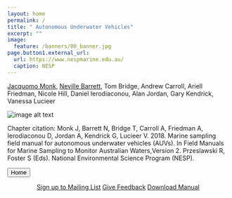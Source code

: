 ```yaml
---
layout: home
permalink: /
title: " Autonomous Underwater Vehicles"
excerpt: ""
image:
  feature: /banners/00_banner.jpg
page.button1.external_url:
  url: https://www.nespmarine.edu.au/
  caption: NESP
---
```

<head>
<style>
<link rel="stylesheet" href="https://cdnjs.cloudflare.com/ajax/libs/font-awesome/4.7.0/css/font-awesome.min.css">
.button {
  background-color: #117dbd;
  border: none;
  color: #ffffff;
  padding: 15px 32px;
  text-align: center;
  font-size: 16px;
  margin: 4px 2px;
}
</style>
</head>

[Jacquomo Monk](mailto:Jacquomo.monk@utas.edu.au), [Neville Barrett](mailto:neville.barrett@utas.edu.au), Tom Bridge, Andrew Carroll, Ariell Friedman, Nicole Hill, Daniel Ierodiaconou, Alan Jordan, Gary Kendrick, Vanessa Lucieer

![image alt text](images/AUV.png)

Chapter citation:
Monk J, Barrett N, Bridge T, Carroll A, Friedman A, Ierodiaconou D, Jordan A, Kendrick G, Lucieer V. 2018. Marine sampling field manual for autonomous underwater vehicles (AUVs). In Field Manuals for Marine Sampling to Monitor Australian Waters,Version 2. Przeslawski R, Foster S (Eds). National Environmental Science Program (NESP). 

<button class="btn"><i class="fa fa-home"></i> Home</button>

<center><a href="https://docs.google.com/forms/d/e/1FAIpQLSezHvqOCPEp8f0xopHJ4nmoN6bhrdPzbKmInLuTQR7UNrTLRQ/viewform?usp=sf_link" class="button">Sign up to Mailing List</a> <a href="https://docs.google.com/forms/d/e/1FAIpQLSezHvqOCPEp8f0xopHJ4nmoN6bhrdPzbKmInLuTQR7UNrTLRQ/viewform?usp=sf_link" class="button">Give Feedback</a> <a href="https://docs.google.com/forms/d/e/1FAIpQLSezHvqOCPEp8f0xopHJ4nmoN6bhrdPzbKmInLuTQR7UNrTLRQ/viewform?usp=sf_link" class="button">Download Manual</a> </center>
